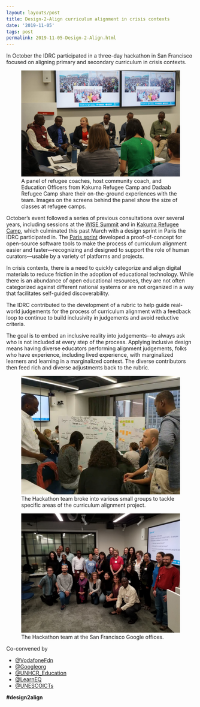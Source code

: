 ```yaml
---
layout: layouts/post
title: Design-2-Align curriculum alignment in crisis contexts
date: '2019-11-05'
tags: post
permalink: 2019-11-05-Design-2-Align.html
---
```

<p>
In October the IDRC participated in a three-day hackathon in San Francisco focused on
 aligning
primary and secondary curriculum in crisis contexts.
</p>
<figure>
<img src="images/Design-2-Align_panel.png"
alt="Two large TV screens on a wall behind a panel of five guests and one moderator
 in a small meeting room. TV screens show three images of large crowded refugee camp classrooms both indoors and outdoors.">
<figcaption>
A panel of refugee coaches, host community coach, and Education Officers from Kakuma Refugee
Camp and Dadaab Refugee Camp share their on-the-ground experiences with the team.
 Images on the
screens behind the panel show the size of classes at refugee camps.
</figcaption>
</figure>
<p>
October’s event followed a series of previous consultations over several years,
 including sessions
at the <a href="https://www.wise-qatar.org">WISE Summit</a> and in
<a href="https://www.unhcr.org/ke/kakuma-refugee-camp">Kakuma Refugee Camp</a>,
 which culminated
this past March with a design sprint in Paris the IDRC participated in. The
<a href="https://blog.learningequality.org/report-release-design-sprint-on-curriculum-alignment-in-crisis-contexts-57eb717b9e7e">
Paris sprint</a>
developed a proof-of-concept for open-source software tools to make the process of curriculum
alignment easier and faster—recognizing and designed to support the role of human curators—usable by
a variety of platforms and projects.
</p>
<p>
In crisis contexts, there is a need to quickly categorize and align digital materials to reduce
friction in the adoption of educational technology. While there is an abundance of open educational
resources, they are not often categorized against different national systems or are not organized in
a way that facilitates self-guided discoverability.
</p>
<p>
The IDRC contributed to the development of a rubric to help guide real-world judgements for the
process of curriculum alignment with a feedback loop to continue to build inclusivity in judgements
and avoid reductive criteria.
</p>
<p>
The goal is to embed an inclusive reality into judgements--to always ask who is not included at
every step of the process. Applying inclusive design means having diverse educators performing
alignment judgements, folks who have experience, including lived experience, with marginalized
learners and learning in a marginalized context. The diverse contributors then feed rich and diverse
adjustments back to the rubric.
</p>
<figure>
<img src="images/Design-2-Align_activity.png"
alt="Several people sitting on chairs, on the floor and standing while interacting with two
 whiteboards filled with writing and coloured sticky notes.">
<figcaption>
The Hackathon team broke into various small groups to tackle specific areas of the curriculum
alignment project.
</figcaption>
</figure>
<figure>
<img src="images/Design-2-Align_team.png"
alt="Group portrait of some of the participants in the hackathon. There are approximately
 25 people standing and kneeling in casual poses.">
<figcaption>
The Hackathon team at the San Francisco Google offices.
</figcaption>
</figure>
<span>Co-convened by</span>
<ul class="floe-news-inlineList">
<li>
<a href="https://twitter.com/vodafonefdn">@VodafoneFdn</a>
</li>
<li>
<a href="https://twitter.com/Googleorg">@Googleorg</a>
</li>
<li>
<a href="https://twitter.com/UNHCR_Education">@UNHCR_Education</a>
</li>
<li>
<a href="https://twitter.com/LearnEQ">@LearnEQ</a>
</li>
<li>
<a href="https://twitter.com/UNESCOICTs">@UNESCOICTs</a>
</li>
</ul>
<p>
<strong>#design2align</strong>
</p>
